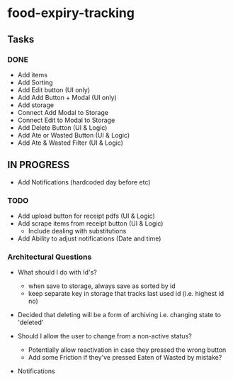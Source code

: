 # food-expiry-tracking

## Tasks

### DONE 
- Add items
- Add Sorting
- Add Edit button (UI only)
- Add Add Button + Modal (UI only)
- Add storage
- Connect Add Modal to Storage
- Connect Edit to Modal to Storage
- Add Delete Button (UI & Logic)
- Add Ate or Wasted Button (UI & Logic)
- Add Ate & Wasted Filter (UI & Logic)

## IN PROGRESS
- Add Notifications (hardcoded day before etc)

### TODO
- Add upload button for receipt pdfs (UI & Logic)
- Add scrape items from receipt button (UI & Logic)
  - Include dealing with substitutions
- Add Ability to adjust notifications (Date and time)


### Architectural Questions

- What should I do with Id's?
  - when save to storage, always save as sorted by id
  - keep separate key in storage that tracks last used id (i.e. highest id no)
- Decided that deleting will be a form of archiving i.e. changing state to 'deleted'

- Should I allow the user to change from a non-active status?
  - Potentially allow reactivation in case they pressed the wrong button
  - Add some Friction if they've pressed Eaten of Wasted by mistake?

- Notifications